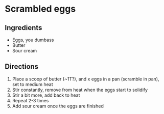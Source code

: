 Scrambled eggs
==============

Ingredients
-----------

- Eggs, you dumbass
- Butter
- Sour cream

Directions
----------

1. Place a scoop of butter (~1T?), and x eggs in a pan (scramble in pan), set to medium heat
2. Stir constantly, remove from heat when the eggs start to solidify
3. Stir a bit more, add back to heat
4. Repeat 2-3 times
5. Add sour cream once the eggs are finished
